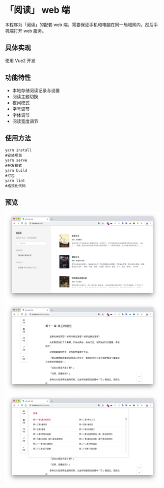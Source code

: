 # 「阅读」 web 端

本程序为「阅读」的配套 web 端，需要保证手机和电脑在同一局域网内，然后手机端打开 web 服务。

## 具体实现

使用 Vue2 开发

## 功能特性

- 本地存储阅读记录与设置
- 阅读主题切换
- 夜间模式
- 字号调节
- 字体调节
- 阅读宽度调节

## 使用方法

```shell
yarn install
#安装项目
yarn serve
#开发模式
yarn build
#打包
yarn lint
#格式化代码
```

## 预览

![](imgs/1.jpg)
![](imgs/2.jpg)
![](imgs/3.jpg)
